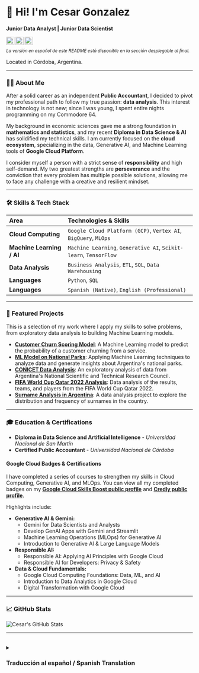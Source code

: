 # 👋 Hi! I'm Cesar Gonzalez
**Junior Data Analyst | Junior Data Scientist**

<a href="https://www.linkedin.com/in/cesar-m-gonzalez">
  <img align="left" alt="Cesar's LinkedIn" width="22px" src="https://cdn.jsdelivr.net/npm/simple-icons@v3/icons/linkedin.svg" />
</a>
<a href="https://www.cloudskillsboost.google/public_profiles/8b04b72a-9e75-4f84-a30e-73246e5acd0e">
  <img align="left" alt="Google Cloud Skills Boost Profile" width="22px" src="https://cdn.jsdelivr.net/npm/simple-icons@v3/icons/googlecloud.svg" />
</a>
<a href="mailto:cesarmg77.data@gmail.com">
  <img align="left" alt="Cesar's Email" width="22px" src="https://cdn.jsdelivr.net/npm/simple-icons@v3/icons/gmail.svg" />
</a>
<br>

<sub>*La versión en español de este README está disponible en la sección desplegable al final.*</sub>
<br>

Located in Córdoba, Argentina.

---

### 👨‍💻 About Me

After a solid career as an independent **Public Accountant**, I decided to pivot my professional path to follow my true passion: **data analysis**. This interest in technology is not new; since I was young, I spent entire nights programming on my Commodore 64.

My background in economic sciences gave me a strong foundation in **mathematics and statistics**, and my recent **Diploma in Data Science & AI** has solidified my technical skills. I am currently focused on the **cloud ecosystem**, specializing in the data, Generative AI, and Machine Learning tools of **Google Cloud Platform**.

I consider myself a person with a strict sense of **responsibility** and high self-demand. My two greatest strengths are **perseverance** and the conviction that every problem has multiple possible solutions, allowing me to face any challenge with a creative and resilient mindset.

---

### 🛠️ Skills & Tech Stack

| Area | Technologies & Skills |
| :--- | :--- |
| **Cloud Computing** | `Google Cloud Platform (GCP)`, `Vertex AI`, `BigQuery`, `MLOps`|
| **Machine Learning / AI** | `Machine Learning`, `Generative AI`, `Scikit-learn`, `TensorFlow` |
| **Data Analysis** | `Business Analysis`, `ETL`, `SQL`, `Data Warehousing` |
| **Languages** | `Python`, `SQL` |
| **Languages** | `Spanish (Native)`, `English (Professional)` |

---

### 🚀 Featured Projects

This is a selection of my work where I apply my skills to solve problems, from exploratory data analysis to building Machine Learning models.

* **[Customer Churn Scoring Model](https://github.com/Ra77Data/My-Portfolio/tree/main/ML-Scoring_Abandono)**: A Machine Learning model to predict the probability of a customer churning from a service.
* **[ML Model on National Parks](https://github.com/Ra77Data/My-Portfolio/tree/main/ML-Parques_Nac)**: Applying Machine Learning techniques to analyze data and generate insights about Argentina's national parks.
* **[CONICET Data Analysis](https://github.com/Ra77Data/My-Portfolio/tree/main/CONICET)**: An exploratory analysis of data from Argentina's National Scientific and Technical Research Council.
* **[FIFA World Cup Qatar 2022 Analysis](https://github.com/Ra77Data/My-Portfolio/tree/main/DA-FWRC2022-Analisis)**: Data analysis of the results, teams, and players from the FIFA World Cup Qatar 2022.
* **[Surname Analysis in Argentina](https://github.com/Ra77Data/My-Portfolio/tree/main/DA-Analisis_Apellidos)**: A data analysis project to explore the distribution and frequency of surnames in the country.

---

### 🎓 Education & Certifications

* **Diploma in Data Science and Artificial Intelligence** - *Universidad Nacional de San Martín*
* **Certified Public Accountant** - *Universidad Nacional de Córdoba*

#### Google Cloud Badges & Certifications

I have completed a series of courses to strengthen my skills in Cloud Computing, Generative AI, and MLOps. You can view all my completed badges on my [**Google Cloud Skills Boost public profile**](https://www.cloudskillsboost.google/public_profiles/8b04b72a-9e75-4f84-a30e-73246e5acd0e) and [**Credly public profile**](https://www.credly.com/users/cesar-gonzalez.76dffb93).

Highlights include:

* **Generative AI & Gemini:**
    * Gemini for Data Scientists and Analysts
    * Develop GenAI Apps with Gemini and Streamlit
    * Machine Learning Operations (MLOps) for Generative AI
    * Introduction to Generative AI & Large Language Models
* **Responsible AI:**
    * Responsible AI: Applying AI Principles with Google Cloud
    * Responsible AI for Developers: Privacy & Safety
* **Data & Cloud Fundamentals:**
    * Google Cloud Computing Foundations: Data, ML, and AI
    * Introduction to Data Analytics in Google Cloud
    * Digital Transformation with Google Cloud

---

### 📈 GitHub Stats

![Cesar's GitHub Stats](https://github-readme-stats.vercel.app/api?username=Ra77Data&show_icons=true&theme=radical&hide_border=true&count_private=true)

---
<br>

<details>
<summary><h3>Traducción al español / Spanish Translation</h3></summary>

# 👋 ¡Hola! Soy Cesar Gonzalez
**Analista de Datos Junior | Científico de Datos Junior**

<a href="https://www.linkedin.com/in/cesar-m-gonzalez">
  <img align="left" alt="LinkedIn de Cesar" width="22px" src="https://cdn.jsdelivr.net/npm/simple-icons@v3/icons/linkedin.svg" />
</a>
<a href="https://www.cloudskillsboost.google/public_profiles/8b04b72a-9e75-4f84-a30e-73246e5acd0e">
  <img align="left" alt="Perfil de Google Cloud Skills Boost" width="22px" src="https://cdn.jsdelivr.net/npm/simple-icons@v3/icons/googlecloud.svg" />
</a>
<a href="mailto:cesarmg77.data@gmail.com">
  <img align="left" alt="Email de Cesar" width="22px" src="https://cdn.jsdelivr.net/npm/simple-icons@v3/icons/gmail.svg" />
</a>
<br>

Ubicado en Córdoba, Argentina.

---

### 👨‍💻 Sobre Mí

Después de una sólida carrera como **Contador Público independiente**, decidí dar un giro a mi ámbito laboral para seguir mi verdadera pasión: el **análisis de datos**. Este interés por la tecnología no es nuevo; desde muy joven me pasaba noches enteras programando en mi Commodore 64.

Mi formación en ciencias económicas me brindó una base muy sólida en **matemáticas y estadística**, y mi reciente **Diplomatura en Ciencias de Datos e IA** ha consolidado mis habilidades. Actualmente, estoy enfocado en el **ecosistema cloud**, especializándome en las herramientas de datos, IA Generativa y Machine Learning de **Google Cloud Platform**.

Me considero una persona con un estricto sentido de la **responsabilidad** y un alto nivel de autoexigencia. Mis dos mayores fortalezas son la **perseverancia** y la convicción de que cada problema tiene diversas soluciones posibles, lo que me permite enfrentar cualquier dificultad con una mentalidad creativa y resiliente.

---

### 🛠️ Aptitudes y Stack Tecnológico

| Área | Tecnologías y Habilidades |
| :--- | :--- |
| **Cloud Computing** | `Google Cloud Platform (GCP)`, `Vertex AI`, `BigQuery`, `MLOps`|
| **Machine Learning / IA** | `Machine Learning`, `IA Generativa`, `Scikit-learn`, `TensorFlow` |
| **Análisis de Datos** | `Análisis de Negocio`, `ETL`, `SQL`, `Almacenamiento de Datos` |
